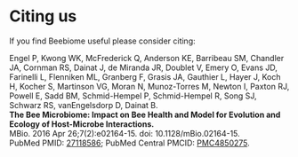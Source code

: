 # Citing us

If you find Beebiome useful please consider citing:  

Engel P, Kwong WK, McFrederick Q, Anderson KE, Barribeau SM, Chandler JA,
Cornman RS, Dainat J, de Miranda JR, Doublet V, Emery O, Evans JD, Farinelli L,
Flenniken ML, Granberg F, Grasis JA, Gauthier L, Hayer J, Koch H, Kocher S,
Martinson VG, Moran N, Munoz-Torres M, Newton I, Paxton RJ, Powell E, Sadd BM,
Schmid-Hempel P, Schmid-Hempel R, Song SJ, Schwarz RS, vanEngelsdorp D, Dainat B.  
**The Bee Microbiome: Impact on Bee Health and Model for Evolution and Ecology of
Host-Microbe Interactions.**  
MBio. 2016 Apr 26;7(2):e02164-15. doi: 10.1128/mBio.02164-15.  
PubMed PMID: [27118586](https://www.ncbi.nlm.nih.gov/pubmed/27118586); PubMed Central PMCID: [PMC4850275](https://europepmc.org/abstract/pmc/pmc4850275).
